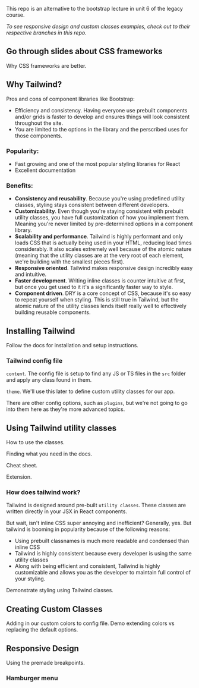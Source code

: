This repo is an alternative to the bootstrap lecture in unit 6 of the legacy course. 

_To see responsive design and custom classes examples, check out to their respective branches in this repo._

## Go through slides about CSS frameworks

Why CSS frameworks are better. 

## Why Tailwind? 

Pros and cons of component libraries like Bootstrap:
 - Efficiency and consistency. Having everyone use prebuilt components and/or grids is faster to develop and ensures things will look consistent throughout the site. 
 - You are limited to the options in the library and the perscribed uses for those components. 

### Popularity:
- Fast growing and one of the most popular styling libraries for React
- Excellent documentation

### Benefits: 
- __Consistency and reusability__. Because you're using predefined utility classes, styling stays consistent between different developers. 
- __Customizability__. Even though you're staying consistent with prebuilt utility classes, you have full customization of how you implement them. Meaning you're never limited by pre-determined options in a component library. 
- __Scalability and performance__. Tailwind is highly performant and only loads CSS that is actually being used in your HTML, reducing load times considerably. It also scales extremely well because of the atomic nature (meaning that the utility classes are at the very root of each element, we're building with the smallest pieces first). 
- __Responsive oriented__. Tailwind makes responsive design incredibly easy and intuitive. 
- __Faster development__. Writing inline classes is counter intuitive at first, but once you get used to it it's a significantly faster way to style. 
- __Component driven__. DRY is a core concept of CSS, because it's so easy to repeat yourself when styling. This is still true in Tailwind, but the atomic nature of the utility classes lends itself really well to effectively building reusable components. 


## Installing Tailwind

Follow the docs for installation and setup instructions. 

### Tailwind config file

`content`. The config file is setup to find any JS or TS files in the `src` folder and apply any class found in them. 

`theme`. We'll use this later to define custom utility classes for our app. 

There are other config options, such as `plugins`, but we're not going to go into them here as they're more advanced topics. 

## Using Tailwind utility classes

How to use the classes. 

Finding what you need in the docs.

Cheat sheet.

Extension. 

### How does tailwind work? 

Tailwind is designed around pre-built `utility classes`. These classes are written directly in your JSX in React components. 

But wait, isn't inline CSS super annoying and inefficient? Generally, yes. But tailwind is booming in popularity because of the following reasons:
- Using prebuilt classnames is much more readable and condensed than inline CSS
- Tailwind is highly consistent because every developer is using the same utility classes
- Along with being efficient and consistent, Tailwind is highly customizable and allows you as the developer to maintain full control of your styling. 

Demonstrate styling using Tailwind classes. 

## Creating Custom Classes
Adding in our custom colors to config file. Demo extending colors vs replacing the default options.

## Responsive Design
Using the premade breakpoints.

### Hamburger menu
